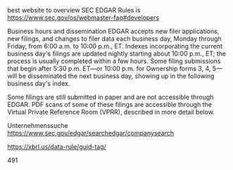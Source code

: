 best website to overview SEC EDGAR Rules is
https://www.sec.gov/os/webmaster-faq#developers

Business hours and dissemination
EDGAR accepts new filer applications, new filings, and changes to filer data each business day, Monday through Friday, from 6:00 a.m. to 10:00 p.m., ET.
 Indexes incorporating the current business day's filings are updated nightly starting about 10:00 p.m., ET; the process is usually completed within a few hours. 
 Some filing submissions that begin after 5:30 p.m. ET—or 10:00 p.m. for Ownership forms 3, 4, 5—will be disseminated the next business day, showing up in the following business day's index.

Some filings are still submitted in paper and are not accessible through EDGAR. PDF scans of some of these filings are accessible through the Virtual Private Reference Room (VPRR), described in more detail below.

Unternehmenssuche
https://www.sec.gov/edgar/searchedgar/companysearch


https://xbrl.us/data-rule/guid-tag/

491